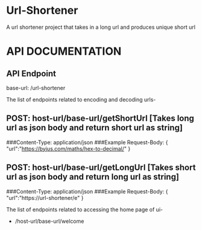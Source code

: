 # Url-Shortener
A url shortener project that takes in a long url and produces unique short url
# API DOCUMENTATION

API Endpoint
------------
base-url: /url-shortener

The list of endpoints related to encoding and decoding urls-

## POST: host-url/base-url/getShortUrl [Takes long url as json body and return short url as string]
   ###Content-Type: application/json
   ###Example Request-Body: 
   {
    "url":"https://byjus.com/maths/hex-to-decimal/"
   }
## POST: host-url/base-url/getLongUrl [Takes short url as json body and return long url as string]
   ###Content-Type: application/json
   ###Example Request-Body: 
        {
         "url":"https://url-shortener/e"
        }

The list of endpoints related to accessing the home page of ui-

* /host-url/base-url/welcome

